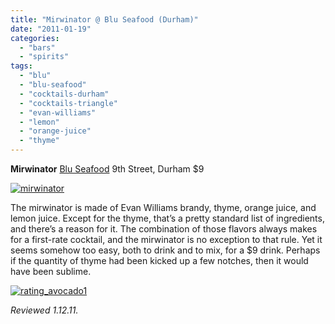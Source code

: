 ```yaml
---
title: "Mirwinator @ Blu Seafood (Durham)"
date: "2011-01-19"
categories:
  - "bars"
  - "spirits"
tags:
  - "blu"
  - "blu-seafood"
  - "cocktails-durham"
  - "cocktails-triangle"
  - "evan-williams"
  - "lemon"
  - "orange-juice"
  - "thyme"
---
```


**Mirwinator** [Blu Seafood](../../../../../?p=1326) 9th Street, Durham $9

[![](http://s3.amazonaws.com/thegourmez-wpmedia/2011/01/mirwinator.jpg "mirwinator")](http://s3.amazonaws.com/thegourmez-wpmedia/2011/01/mirwinator.jpg)

The mirwinator is made of Evan Williams brandy, thyme, orange juice, and lemon juice. Except for the thyme, that’s a pretty standard list of ingredients, and there’s a reason for it. The combination of those flavors always makes for a first-rate cocktail, and the mirwinator is no exception to that rule. Yet it seems somehow too easy, both to drink and to mix, for a $9 drink. Perhaps if the quantity of thyme had been kicked up a few notches, then it would have been sublime.

[![](http://s3.amazonaws.com/thegourmez-wpmedia/2009/02/rating_avocado1.gif "rating_avocado1")](http://s3.amazonaws.com/thegourmez-wpmedia/2009/02/rating_avocado1.gif)

_Reviewed 1.12.11._
